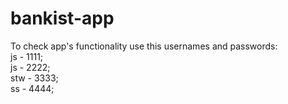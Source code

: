# bankist-app
To check app's functionality use this usernames and passwords: <br />
js - 1111; <br />
js - 2222; <br />
stw - 3333; <br />
ss - 4444; <br />
